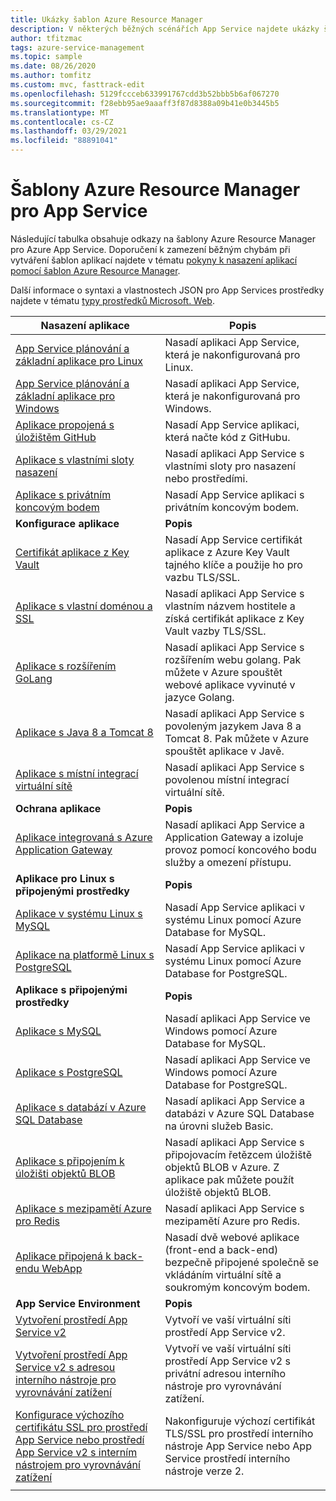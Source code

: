 ```yaml
---
title: Ukázky šablon Azure Resource Manager
description: V některých běžných scénářích App Service najdete ukázky šablon Azure Resource Manager. Naučte se automatizovat nasazení App Service nebo úlohy správy.
author: tfitzmac
tags: azure-service-management
ms.topic: sample
ms.date: 08/26/2020
ms.author: tomfitz
ms.custom: mvc, fasttrack-edit
ms.openlocfilehash: 5129fccceb633991767cdd3b52bbb5b6af067270
ms.sourcegitcommit: f28ebb95ae9aaaff3f87d8388a09b41e0b3445b5
ms.translationtype: MT
ms.contentlocale: cs-CZ
ms.lasthandoff: 03/29/2021
ms.locfileid: "88891041"
---
```

# <a name="azure-resource-manager-templates-for-app-service"></a>Šablony Azure Resource Manager pro App Service

Následující tabulka obsahuje odkazy na šablony Azure Resource Manager pro Azure App Service. Doporučení k zamezení běžným chybám při vytváření šablon aplikací najdete v tématu [pokyny k nasazení aplikací pomocí šablon Azure Resource Manager](deploy-resource-manager-template.md).

Další informace o syntaxi a vlastnostech JSON pro App Services prostředky najdete v tématu [typy prostředků Microsoft. Web](/azure/templates/microsoft.web/allversions).

| Nasazení aplikace | Popis |
|-|-|
| [App Service plánování a základní aplikace pro Linux](https://github.com/Azure/azure-quickstart-templates/tree/master/101-webapp-basic-linux) | Nasadí aplikaci App Service, která je nakonfigurovaná pro Linux. |
| [App Service plánování a základní aplikace pro Windows](https://github.com/Azure/azure-quickstart-templates/tree/master/101-webapp-basic-windows) | Nasadí aplikaci App Service, která je nakonfigurovaná pro Windows. |
| [Aplikace propojená s úložištěm GitHub](https://github.com/Azure/azure-quickstart-templates/tree/master/201-web-app-github-deploy)| Nasadí App Service aplikaci, která načte kód z GitHubu. |
| [Aplikace s vlastními sloty nasazení](https://github.com/Azure/azure-quickstart-templates/tree/master/101-webapp-custom-deployment-slots)| Nasadí aplikaci App Service s vlastními sloty pro nasazení nebo prostředími. |
| [Aplikace s privátním koncovým bodem](https://github.com/Azure/azure-quickstart-templates/tree/master/101-private-endpoint-webapp)| Nasadí App Service aplikaci s privátním koncovým bodem. |
|**Konfigurace aplikace**| **Popis** |
| [Certifikát aplikace z Key Vault](https://github.com/Azure/azure-quickstart-templates/tree/master/201-web-app-certificate-from-key-vault)| Nasadí App Service certifikát aplikace z Azure Key Vault tajného klíče a použije ho pro vazbu TLS/SSL. |
| [Aplikace s vlastní doménou a SSL](https://github.com/Azure/azure-quickstart-templates/tree/master/201-web-app-custom-domain-and-ssl)| Nasadí aplikaci App Service s vlastním názvem hostitele a získá certifikát aplikace z Key Vault vazby TLS/SSL. |
| [Aplikace s rozšířením GoLang](https://github.com/Azure/azure-quickstart-templates/tree/master/101-webapp-with-golang)| Nasadí aplikaci App Service s rozšířením webu golang. Pak můžete v Azure spouštět webové aplikace vyvinuté v jazyce Golang. |
| [Aplikace s Java 8 a Tomcat 8](https://github.com/Azure/azure-quickstart-templates/tree/master/201-web-app-java-tomcat)| Nasadí aplikaci App Service s povoleným jazykem Java 8 a Tomcat 8. Pak můžete v Azure spouštět aplikace v Javě. |
| [Aplikace s místní integrací virtuální sítě](https://github.com/Azure/azure-quickstart-templates/tree/master/101-app-service-regional-vnet-integration)| Nasadí aplikaci App Service s povolenou místní integrací virtuální sítě. |
|**Ochrana aplikace**| **Popis** |
| [Aplikace integrovaná s Azure Application Gateway](https://github.com/Azure/azure-quickstart-templates/tree/master/201-web-app-with-app-gateway-v2)| Nasadí aplikaci App Service a Application Gateway a izoluje provoz pomocí koncového bodu služby a omezení přístupu. |
|**Aplikace pro Linux s připojenými prostředky**| **Popis** |
| [Aplikace v systému Linux s MySQL](https://github.com/Azure/azure-quickstart-templates/tree/master/101-webapp-linux-managed-mysql) | Nasadí App Service aplikaci v systému Linux pomocí Azure Database for MySQL. |
| [Aplikace na platformě Linux s PostgreSQL](https://github.com/Azure/azure-quickstart-templates/tree/master/101-webapp-linux-managed-postgresql) | Nasadí App Service aplikaci v systému Linux pomocí Azure Database for PostgreSQL. |
|**Aplikace s připojenými prostředky**| **Popis** |
| [Aplikace s MySQL](https://github.com/Azure/azure-quickstart-templates/tree/master/101-webapp-managed-mysql)| Nasadí aplikaci App Service ve Windows pomocí Azure Database for MySQL. |
| [Aplikace s PostgreSQL](https://github.com/Azure/azure-quickstart-templates/tree/master/101-webapp-managed-postgresql)| Nasadí aplikaci App Service ve Windows pomocí Azure Database for PostgreSQL. |
| [Aplikace s databází v Azure SQL Database](https://github.com/Azure/azure-quickstart-templates/tree/master/201-web-app-sql-database)| Nasadí aplikaci App Service a databázi v Azure SQL Database na úrovni služeb Basic. |
| [Aplikace s připojením k úložišti objektů BLOB](https://github.com/Azure/azure-quickstart-templates/tree/master/201-web-app-blob-connection)| Nasadí aplikaci App Service s připojovacím řetězcem úložiště objektů BLOB v Azure. Z aplikace pak můžete použít úložiště objektů BLOB. |
| [Aplikace s mezipamětí Azure pro Redis](https://github.com/Azure/azure-quickstart-templates/tree/master/201-web-app-with-redis-cache)| Nasadí aplikaci App Service s mezipamětí Azure pro Redis. |
| [Aplikace připojená k back-endu WebApp](https://github.com/Azure/azure-quickstart-templates/tree/master/101-webapp-privateendpoint-vnet-injection)| Nasadí dvě webové aplikace (front-end a back-end) bezpečně připojené společně se vkládáním virtuální sítě a soukromým koncovým bodem. |
|**App Service Environment**| **Popis** |
| [Vytvoření prostředí App Service v2](https://github.com/Azure/azure-quickstart-templates/tree/master/201-web-app-asev2-create) | Vytvoří ve vaší virtuální síti prostředí App Service v2. |
| [Vytvoření prostředí App Service v2 s adresou interního nástroje pro vyrovnávání zatížení](https://github.com/Azure/azure-quickstart-templates/tree/master/201-web-app-asev2-ilb-create/) | Vytvoří ve vaší virtuální síti prostředí App Service v2 s privátní adresou interního nástroje pro vyrovnávání zatížení. |
| [Konfigurace výchozího certifikátu SSL pro prostředí App Service nebo prostředí App Service v2 s interním nástrojem pro vyrovnávání zatížení](https://github.com/Azure/azure-quickstart-templates/tree/master/201-web-app-ase-ilb-configure-default-ssl) | Nakonfiguruje výchozí certifikát TLS/SSL pro prostředí interního nástroje App Service nebo App Service prostředí interního nástroje verze 2. |
| | |
